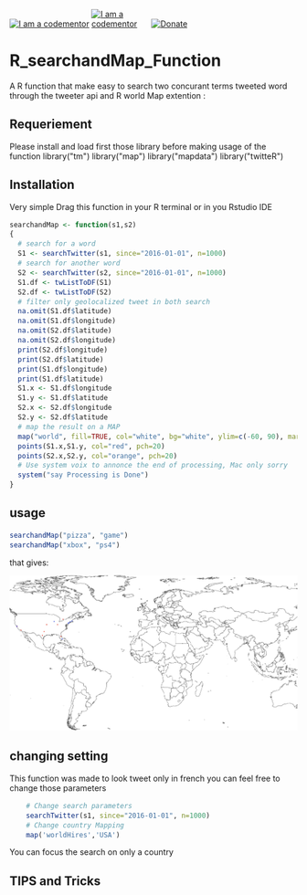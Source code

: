 <a href="http://bitly.com/2grT54q"><img src="https://cdn.codementor.io/badges/i_am_a_codementor_dark.svg" alt="I am a codementor" style="max-width:100%"/></a> <a href="http://bitly.com/2grT54q"><img src="https://cdn.auth0.com/blog/machine-learning-1/R_logo.png" alt="I am a codementor" style="max-width:20%"/></a> 
 [![Donate](https://www.paypalobjects.com/en_US/i/btn/btn_donateCC_LG.gif)](https://www.paypal.com/cgi-bin/webscr?cmd=_s-xclick&hosted_button_id=WX4EKLLLV49WG)
 
# R_searchandMap_Function
A R function that make easy to search two concurant terms tweeted word through the tweeter api and R world Map extention :


## Requeriement
Please install and load first those library before making usage of the function
library("tm")
library("map")
library("mapdata")
library("twitteR")

## Installation
Very simple Drag this function in your R terminal or in you Rstudio IDE

```R
searchandMap <- function(s1,s2)
{
  # search for a word
  S1 <- searchTwitter(s1, since="2016-01-01", n=1000)
  # search for another word
  S2 <- searchTwitter(s2, since="2016-01-01", n=1000)
  S1.df <- twListToDF(S1)
  S2.df <- twListToDF(S2)
  # filter only geolocalized tweet in both search
  na.omit(S1.df$latitude)
  na.omit(S1.df$longitude)
  na.omit(S2.df$latitude)
  na.omit(S2.df$longitude)
  print(S2.df$longitude)
  print(S2.df$latitude)
  print(S1.df$longitude)
  print(S1.df$latitude)
  S1.x <- S1.df$longitude
  S1.y <- S1.df$latitude
  S2.x <- S2.df$longitude
  S2.y <- S2.df$latitude
  # map the result on a MAP
  map("world", fill=TRUE, col="white", bg="white", ylim=c(-60, 90), mar=c(0,0,0,0))
  points(S1.x,S1.y, col="red", pch=20)
  points(S2.x,S2.y, col="orange", pch=20)
  # Use system voix to annonce the end of processing, Mac only sorry  
  system("say Processing is Done")
}
```
## usage
```R
searchandMap("pizza", "game")
searchandMap("xbox", "ps4")
```
that gives:

![R_searchandMap_Function](R_searchandMap_Function.jpg)

## changing setting
This function was made to look tweet only in french you can feel free to change those parameters
```R
    # Change search parameters
    searchTwitter(s1, since="2016-01-01", n=1000)
    # Change country Mapping
    map('worldHires','USA')
```
You can focus the search on only a country
## TIPS and Tricks
